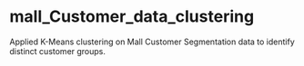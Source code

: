 # mall_Customer_data_clustering
Applied K-Means clustering on Mall Customer Segmentation data to identify distinct customer groups.
